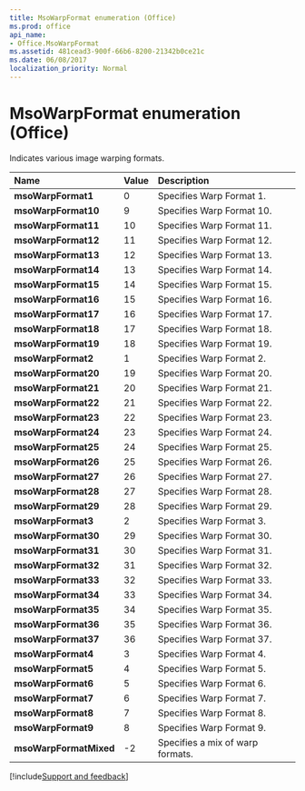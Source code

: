 ```yaml
---
title: MsoWarpFormat enumeration (Office)
ms.prod: office
api_name:
- Office.MsoWarpFormat
ms.assetid: 481cead3-900f-66b6-8200-21342b0ce21c
ms.date: 06/08/2017
localization_priority: Normal
---
```



# MsoWarpFormat enumeration (Office)

Indicates various image warping formats.



|Name|Value|Description|
|:-----|:-----|:-----|
|**msoWarpFormat1**|0|Specifies Warp Format 1.|
|**msoWarpFormat10**|9|Specifies Warp Format 10.|
|**msoWarpFormat11**|10|Specifies Warp Format 11.|
|**msoWarpFormat12**|11|Specifies Warp Format 12.|
|**msoWarpFormat13**|12|Specifies Warp Format 13.|
|**msoWarpFormat14**|13|Specifies Warp Format 14.|
|**msoWarpFormat15**|14|Specifies Warp Format 15.|
|**msoWarpFormat16**|15|Specifies Warp Format 16.|
|**msoWarpFormat17**|16|Specifies Warp Format 17.|
|**msoWarpFormat18**|17|Specifies Warp Format 18.|
|**msoWarpFormat19**|18|Specifies Warp Format 19.|
|**msoWarpFormat2**|1|Specifies Warp Format 2.|
|**msoWarpFormat20**|19|Specifies Warp Format 20.|
|**msoWarpFormat21**|20|Specifies Warp Format 21.|
|**msoWarpFormat22**|21|Specifies Warp Format 22.|
|**msoWarpFormat23**|22|Specifies Warp Format 23.|
|**msoWarpFormat24**|23|Specifies Warp Format 24.|
|**msoWarpFormat25**|24|Specifies Warp Format 25.|
|**msoWarpFormat26**|25|Specifies Warp Format 26.|
|**msoWarpFormat27**|26|Specifies Warp Format 27.|
|**msoWarpFormat28**|27|Specifies Warp Format 28.|
|**msoWarpFormat29**|28|Specifies Warp Format 29.|
|**msoWarpFormat3**|2|Specifies Warp Format 3.|
|**msoWarpFormat30**|29|Specifies Warp Format 30.|
|**msoWarpFormat31**|30|Specifies Warp Format 31.|
|**msoWarpFormat32**|31|Specifies Warp Format 32.|
|**msoWarpFormat33**|32|Specifies Warp Format 33.|
|**msoWarpFormat34**|33|Specifies Warp Format 34.|
|**msoWarpFormat35**|34|Specifies Warp Format 35.|
|**msoWarpFormat36**|35|Specifies Warp Format 36.|
|**msoWarpFormat37**|36|Specifies Warp Format 37.|
|**msoWarpFormat4**|3|Specifies Warp Format 4.|
|**msoWarpFormat5**|4|Specifies Warp Format 5.|
|**msoWarpFormat6**|5|Specifies Warp Format 6.|
|**msoWarpFormat7**|6|Specifies Warp Format 7.|
|**msoWarpFormat8**|7|Specifies Warp Format 8.|
|**msoWarpFormat9**|8|Specifies Warp Format 9.|
|**msoWarpFormatMixed**|-2|Specifies a mix of warp formats.|

[!include[Support and feedback](~/includes/feedback-boilerplate.md)]